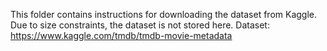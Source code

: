 This folder contains instructions for downloading the dataset from Kaggle.
Due to size constraints, the dataset is not stored here.
Dataset: https://www.kaggle.com/tmdb/tmdb-movie-metadata
